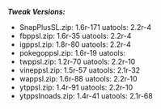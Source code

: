 ***Tweak Versions:***
 - SnapPlusSL.zip: 1.6r-171 uatools: 2.2r-4
 - fbppsl.zip: 1.6r-35 uatools: 2.2r-4
 - igppsl.zip: 1.8r-80 uatools: 2.2r-4
 - pokegoppsl.zip: 1.6r-19 uatools: 
 - twppsl.zip: 1.2r-70 uatools: 2.2r-10
 - vineppsl.zip: 1.5r-57 uatools: 2.1r-32
 - wappsl.zip: 1.6r-88 uatools: 2.2r-10
 - ytppsl.zip: 1.4r-91 uatools: 2.2r-10
 - ytppslnoads.zip: 1.4r-41 uatools: 2.1r-68
